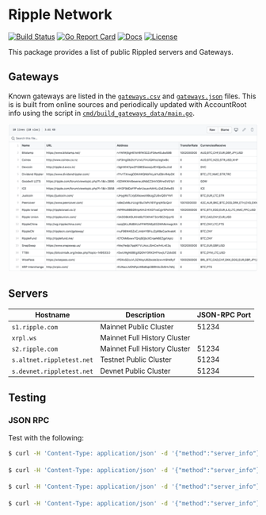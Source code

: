 # Ripple Network

[![Build Status][build-status-svg]][build-status-url]
[![Go Report Card][goreport-svg]][goreport-url]
[![Docs][docs-godoc-svg]][docs-godoc-url]
[![License][license-svg]][license-url]

This package provides a list of public Rippled servers and Gateways.

## Gateways

Known gateways are listed in the [`gateways.csv`](gateways.csv) and [`gateways.json`](gateways.json) files. This is is built from online sources and periodically updated with AccountRoot info using the script in [`cmd/build_gateways_data/main.go`](cmd/build_gateways_data/main.go).

![](gateways.png)

## Servers

| Hostname                  | Description                  | JSON-RPC Port |
| ------------------------- | ---------------------------- | ------------- |
| `s1.ripple.com`           | Mainnet Public Cluster       | 51234 |
| `xrpl.ws`                 | Mainnet Full History Cluster |  |
| `s2.ripple.com`           | Mainnet Full History Cluster | 51234 |
| `s.altnet.rippletest.net` | Testnet Public Cluster       | 51234 |
| `s.devnet.rippletest.net` | Devnet Public Cluster        | 51234 |

## Testing

### JSON RPC

Test with the following:

```bash
$ curl -H 'Content-Type: application/json' -d '{"method":"server_info"}' https://s1.ripple.com:51234/

$ curl -H 'Content-Type: application/json' -d '{"method":"server_info"}' https://s2.ripple.com:51234/

$ curl -H 'Content-Type: application/json' -d '{"method":"server_info"}' https://s.altnet.rippletest.net:51234/ --insecure

$ curl -H 'Content-Type: application/json' -d '{"method":"server_info"}' https://s.devnet.rippletest.net:51234/ --insecure
```

 [build-status-svg]: https://github.com/goxrp/ripple-network/workflows/go%20build/badge.svg?branch=master
 [build-status-url]: https://github.com/goxrp/ripple-network/actions
 [goreport-svg]: https://goreportcard.com/badge/github.com/goxrp/ripple-network
 [goreport-url]: https://goreportcard.com/report/github.com/goxrp/ripple-network
 [docs-godoc-svg]: https://pkg.go.dev/badge/github.com/goxrp/ripple-network
 [docs-godoc-url]: https://pkg.go.dev/github.com/goxrp/ripple-network
 [license-svg]: https://img.shields.io/badge/license-MIT-blue.svg
 [license-url]: https://github.com/goxrp/ripple-network/blob/master/LICENSE